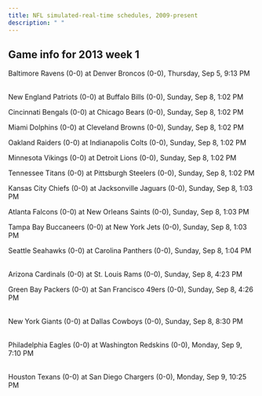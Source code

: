 ```yaml
---
title: NFL simulated-real-time schedules, 2009-present
description: " "
---
```


## Game info for 2013 week 1
Baltimore Ravens (0-0) at Denver Broncos (0-0), Thursday, Sep 5, 9:13 PM

<br/>New England Patriots (0-0) at Buffalo Bills (0-0), Sunday, Sep 8, 1:02 PM

Cincinnati Bengals (0-0) at Chicago Bears (0-0), Sunday, Sep 8, 1:02 PM

Miami Dolphins (0-0) at Cleveland Browns (0-0), Sunday, Sep 8, 1:02 PM

Oakland Raiders (0-0) at Indianapolis Colts (0-0), Sunday, Sep 8, 1:02 PM

Minnesota Vikings (0-0) at Detroit Lions (0-0), Sunday, Sep 8, 1:02 PM

Tennessee Titans (0-0) at Pittsburgh Steelers (0-0), Sunday, Sep 8, 1:02 PM

Kansas City Chiefs (0-0) at Jacksonville Jaguars (0-0), Sunday, Sep 8, 1:03 PM

Atlanta Falcons (0-0) at New Orleans Saints (0-0), Sunday, Sep 8, 1:03 PM

Tampa Bay Buccaneers (0-0) at New York Jets (0-0), Sunday, Sep 8, 1:03 PM

Seattle Seahawks (0-0) at Carolina Panthers (0-0), Sunday, Sep 8, 1:04 PM

<br/>Arizona Cardinals (0-0) at St. Louis Rams (0-0), Sunday, Sep 8, 4:23 PM

Green Bay Packers (0-0) at San Francisco 49ers (0-0), Sunday, Sep 8, 4:26 PM

<br/>New York Giants (0-0) at Dallas Cowboys (0-0), Sunday, Sep 8, 8:30 PM

<br/>Philadelphia Eagles (0-0) at Washington Redskins (0-0), Monday, Sep 9, 7:10 PM

<br/>Houston Texans (0-0) at San Diego Chargers (0-0), Monday, Sep 9, 10:25 PM

